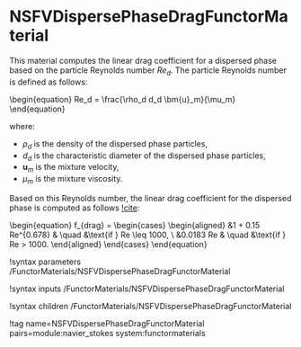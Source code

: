# NSFVDispersePhaseDragFunctorMaterial

This material computes the linear drag coefficient for a dispersed
phase based on the particle Reynolds number $Re_d$.
The particle Reynolds number is defined as follows:

\begin{equation}
  Re_d = \frac{\rho_d d_d \bm{u}_m}{\mu_m}
\end{equation}

where:

- $\rho_d$ is the density of the dispersed phase particles,
- $d_d$ is the characteristic diameter of the dispersed phase particles,
- $\bm{u}_m$ is the mixture velocity,
- $\mu_m$ is the mixture viscosity.

Based on this Reynolds number, the linear drag coefficient for the
dispersed phase is computed as follows [!cite](schiller1933drag):

\begin{equation}
  f_{drag} =
  \begin{cases}
      \begin{aligned}
          &1 + 0.15 Re^{0.678} & \quad &\text{if } Re \leq 1000, \\
          &0.0183 Re & \quad &\text{if } Re > 1000.
      \end{aligned}
  \end{cases}
\end{equation}

!syntax parameters /FunctorMaterials/NSFVDispersePhaseDragFunctorMaterial

!syntax inputs /FunctorMaterials/NSFVDispersePhaseDragFunctorMaterial

!syntax children /FunctorMaterials/NSFVDispersePhaseDragFunctorMaterial

!tag name=NSFVDispersePhaseDragFunctorMaterial pairs=module:navier_stokes system:functormaterials
